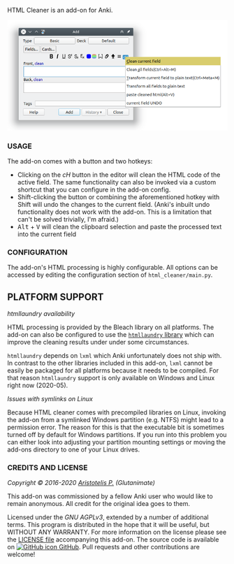 <!-- BANNER -->

HTML Cleaner is an add-on for Anki.

![](https://raw.githubusercontent.com/glutanimate/html-cleaner/master/screenshots/screenshot.png)

### USAGE

The add-on comes with a button and two hotkeys:

- Clicking on the *cH* button in the editor will clean the HTML code of the active field. The same functionality can also be invoked via a custom shortcut that you can configure in the add-on config.
- Shift-clicking the button or combining the aforementioned hotkey with Shift will undo the changes to the current field. (Anki's inbuilt undo functionality does not work with the add-on. This is a limitation that can't be solved trivially, I'm afraid.)
- <kbd>Alt</kbd> + <kbd>V</kbd> will clean the clipboard selection and paste the processed text into the current field

### CONFIGURATION

The add-on's HTML processing is highly configurable. All options can be accessed by editing the configuration section of `html_cleaner/main.py`.

## PLATFORM SUPPORT

*htmllaundry availability*

HTML processing is provided by the Bleach library on all platforms. The add-on can also be configured to use the [`htmllaundry` library](https://github.com/wichert/htmllaundry) which can improve the cleaning results under under some circumstances.

`htmllaundry` depends on `lxml` which Anki unfortunately does not ship with. In contrast to the other libraries included in this add-on, `lxml` cannot be easily be packaged for all platforms because it needs to be compiled. For that reason `htmllaundry` support is only available on Windows and Linux right now (2020-05).

*Issues with symlinks on Linux*

Because HTML cleaner comes with precompiled libraries on Linux, invoking the add-on from a symlinked Windows partition (e.g. NTFS) might lead to a permission error. The reason for this is that the executable bit is sometimes turned off by default for Windows partitions. If you run into this problem you can either look into adjusting your partition mounting settings or moving the add-ons directory to one of your Linux drives.

<!-- CHANGELOG -->

<!-- SUPPORT -->

### CREDITS AND LICENSE

*Copyright © 2016-2020 [Aristotelis P.](https://glutanimate.com/)  (Glutanimate)*

This add-on was commissioned by a fellow Anki user who would like to remain anonymous. All credit for the original idea goes to them.

Licensed under the _GNU AGPLv3_, extended by a number of additional terms. This program is distributed in the hope that it will be useful, but WITHOUT ANY WARRANTY. For more information on the license please see the [LICENSE file](https://github.com/glutanimate/html-cleaner/blob/master/LICENSE) accompanying this add-on. The source code is available on [![GitHub icon](https://glutanimate.com/logos/github.svg) GitHub](https://github.com/glutanimate/html-cleaner). Pull requests and other contributions are welcome!

<!-- RESOURCES -->

<!-- FUNDING -->

